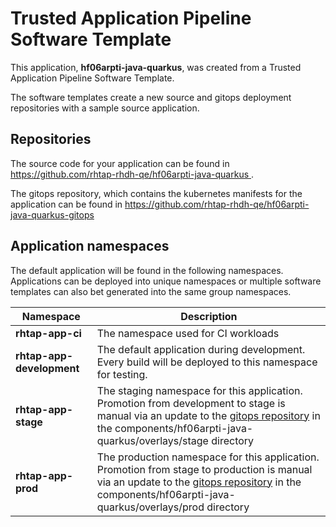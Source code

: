 # Trusted Application Pipeline Software Template

This application, **hf06arpti-java-quarkus**, was created from a Trusted Application Pipeline Software Template.

The software templates create a new source and gitops deployment repositories with a sample source application. 

## Repositories

The source code for your application can be found in [https://github.com/rhtap-rhdh-qe/hf06arpti-java-quarkus ](https://github.com/rhtap-rhdh-qe/hf06arpti-java-quarkus ).
 
The gitops repository, which contains the kubernetes manifests for the application can be found in 
[https://github.com/rhtap-rhdh-qe/hf06arpti-java-quarkus-gitops ](https://github.com/rhtap-rhdh-qe/hf06arpti-java-quarkus-gitops ) 

## Application namespaces 

The default application will be found in the following namespaces. Applications can be deployed into unique namespaces or multiple software templates can also bet generated into the same group namespaces.  

|  Namespace   |  Description   |  
| -------- | -------- |
| **rhtap-app-ci** | The namespace used for CI workloads |
| **rhtap-app-development** | The default application during development. Every build will be deployed to this namespace for testing. |
| **rhtap-app-stage** | The staging namespace for this application. Promotion from development to stage is manual via an update to the [gitops repository](https://github.com/rhtap-rhdh-qe/hf06arpti-java-quarkus-gitops ) in the components/hf06arpti-java-quarkus/overlays/stage directory |
| **rhtap-app-prod** | The production namespace for this application. Promotion from stage to production is manual via an update to the [gitops repository](https://github.com/rhtap-rhdh-qe/hf06arpti-java-quarkus-gitops ) in the components/hf06arpti-java-quarkus/overlays/prod directory |